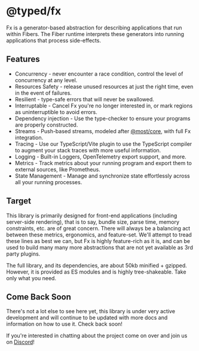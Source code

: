 # @typed/fx

Fx is a generator-based abstraction for describing applications that run within Fibers. 
The Fiber runtime interprets these generators into running applications that process side-effects. 


## Features

- Concurrency - never encounter a race condition, control the level of concurrency at any level.
- Resources Safety - release unused resources at just the right time, even in the event of failures.
- Resilient - type-safe errors that will never be swallowed.
- Interruptable - Cancel Fx you're no longer interested in, or mark regions as uninterruptible to avoid errors.
- Dependency injection - Use the type-checker to ensure your programs are properly constructed.
- Streams - Push-based streams, modeled after [@most/core](https://github.com/mostjs/core), with full Fx integration.
- Tracing - Use our TypeScript/Vite plugin to use the TypeScript compiler to augment your stack traces with more useful information.
- Logging - Built-in Loggers, OpenTelemetry export support, and more.
- Metrics - Track metrics about your running program and export them to external sources, like Prometheus.
- State Management - Manage and synchronize state effortlessly across all your running processes.

## Target 

This library is primarily designed for front-end applications (including server-side rendering), that is to say,
bundle size, parse time, memory constraints, etc. are of great concern. There will always be a balancing act between
these metrics, ergonomics, and feature-set. We'll attempt to tread these lines as best we can, but Fx is highly feature-rich
as it is, and can be used to build many many more abstractions that are not yet available as 3rd party plugins.

The full library, and its dependencies, are about 50kb minified + gzipped. 
However, it is provided as ES modules and is highly tree-shakeable. Take only what you need.

## Come Back Soon

There's not a lot else to see here yet, this library is under very active development and will continue to be updated with more docs and 
information on how to use it. Check back soon! 

If you're interested in chatting about the project come on over and join us on [Discord](https://discord.com/invite/kpPHEvkaAv)!
